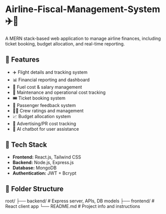 # Airline-Fiscal-Management-System ✈️💼

A MERN stack-based web application to manage airline finances, including ticket booking, budget allocation, and real-time reporting.

## 🚀 Features

- ✈️ Flight details and tracking system
- 📊 Financial reporting and dashboard
- 💸 Fuel cost & salary management
- 🧰 Maintenance and operational cost tracking
- 🎟️ Ticket booking system
- 💬 Passenger feedback system
- 🧑‍✈️ Crew ratings and management
- 📈 Budget allocation system
- 📢 Advertising/PR cost tracking
- 🤖 AI chatbot for user assistance

## 🧩 Tech Stack

- **Frontend:** React.js, Tailwind CSS
- **Backend:** Node.js, Express.js
- **Database:** MongoDB
- **Authentication:** JWT + Bcrypt

## 📁 Folder Structure
root/
├── backend/ # Express server, APIs, DB models
├── frontend/ # React client app
└── README.md # Project info and instructions
